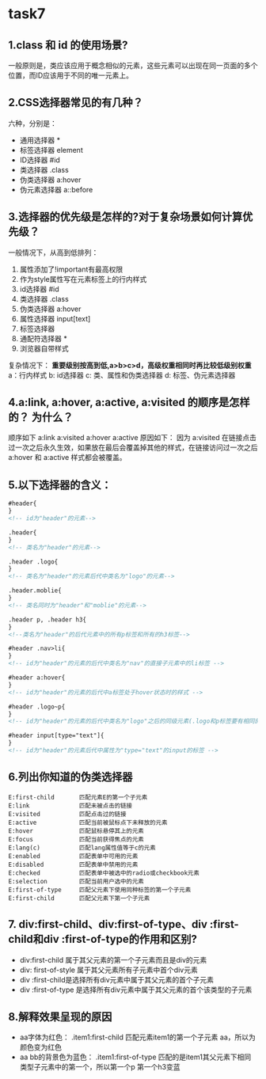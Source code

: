 # task7
## 1.class 和 id 的使用场景?
一般原则是，类应该应用于概念相似的元素，这些元素可以出现在同一页面的多个位置，而ID应该用于不同的唯一元素上。

## 2.CSS选择器常见的有几种？
六种，分别是：
- 通用选择器 *
- 标签选择器 element
- ID选择器 #id
- 类选择器 .class
- 伪类选择器 a:hover
- 伪元素选择器 a::before

## 3.选择器的优先级是怎样的?对于复杂场景如何计算优先级？
一般情况下，从高到低排列：
1. 属性添加了!important有最高权限
2. 作为style属性写在元素标签上的行内样式
3. id选择器 #id
4. 类选择器 .class
5. 伪类选择器 a:hover
6. 属性选择器 input[text]
7. 标签选择器
8. 通配符选择器 *
9. 浏览器自带样式

复杂情况下：
**重要级别按高到低,a>b>c>d，高级权重相同时再比较低级别权重**
a：行内样式
b: id选择器
c: 类、属性和伪类选择器
d: 标签、伪元素选择器

## 4.a:link, a:hover, a:active, a:visited 的顺序是怎样的？ 为什么？
顺序如下 a:link a:visited a:hover a:active
原因如下：
因为 a:visited 在链接点击过一次之后永久生效，如果放在最后会覆盖掉其他的样式，在链接访问过一次之后 a:hover 和 a:active 样式都会被覆盖。
## 5.以下选择器的含义：
```HTML
#header{
}
<!-- id为"header"的元素-->

.header{
}
<!-- 类名为"header"的元素-->

.header .logo{
}
<!-- 类名为"header"的元素后代中类名为"logo"的元素-->

.header.moblie{
}
<!-- 类名同时为"header"和"moblie"的元素-->

.header p, .header h3{
}
<!--类名为"header"的后代元素中的所有p标签和所有的h3标签-->

#header .nav>li{
}
<!-- id为"header"的元素的后代中类名为"nav"的直接子元素中的li标签 -->

#header a:hover{
}
<!-- id为"header"的元素的后代中a标签处于hover状态时的样式 -->

#header .logo~p{
}
<!-- id为"header"的元素的后代中类名为"logo"之后的同级元素(.logo和p标签要有相同的父元素)中的p标签 -->

#header input[type="text"]{
}
<!-- id为"header"的元素后代中属性为"type="text"的input的标签 -->
```
## 6.列出你知道的伪类选择器
```
E:first-child       匹配元素E的第一个子元素
E:link              匹配未被点击的链接
E:visited           匹配点击过的链接
E:active            匹配当前被鼠标点下未释放的元素
E:hover             匹配鼠标悬停其上的元素
E:focus             匹配当前获得焦点的元素
E:lang(c)           匹配lang属性值等于c的元素
E:enabled           匹配表单中可用的元素
E:disabled          匹配表单中禁用的元素
E:checked           匹配表单中被选中的radio或checkbook元素
E:selection         匹配当前用户选中的元素
E:first-of-type     匹配父元素下使用同种标签的第一个子元素
E:first-child       匹配父元素下第一个子元素
```
## 7. div:first-child、div:first-of-type、div :first-child和div :first-of-type的作用和区别?
- div:first-child 属于其父元素的第一个子元素而且是div的元素
- div: first-of-style 属于其父元素所有子元素中首个div元素
- div :first-child是选择所有div元素中属于其父元素的首个子元素
- div :first-of-type 是选择所有div元素中属于其父元素的首个该类型的子元素
## 8.解释效果呈现的原因
- aa字体为红色： 
.item1:first-child  匹配元素item1的第一个子元素 aa，所以为颜色变为红色
- aa bb的背景色为蓝色：
.item1:first-of-type  匹配的是item1其父元素下相同类型子元素中的第一个，所以第一个p 第一个h3变蓝
